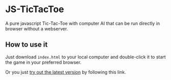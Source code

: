 # JS-TicTacToe
A pure javascript Tic-Tac-Toe with computer AI that can be run directly in browser without a webserver.

## How to use it
Just download `index.html` to your local computer and double-click it to start the game in your preferred browser.

Or you just <a href="https://rawgit.com/aquamoth/JS-TicTacToe/master/index.html" target="_blank">try out the latest version</a> by following this link.
